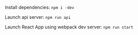 Install dependencies:
`npm i -dev`

Launch api server:
`npm run api`

Launch React App using webpack dev server:
`npm run start`
